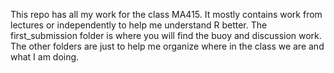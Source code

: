 This repo has all my work for the class MA415. It mostly contains work from lectures or independently to help me understand R better. The first_submission folder is where you will find the buoy and discussion work. The other folders are just to help me organize where in the class we are and what I am doing.
